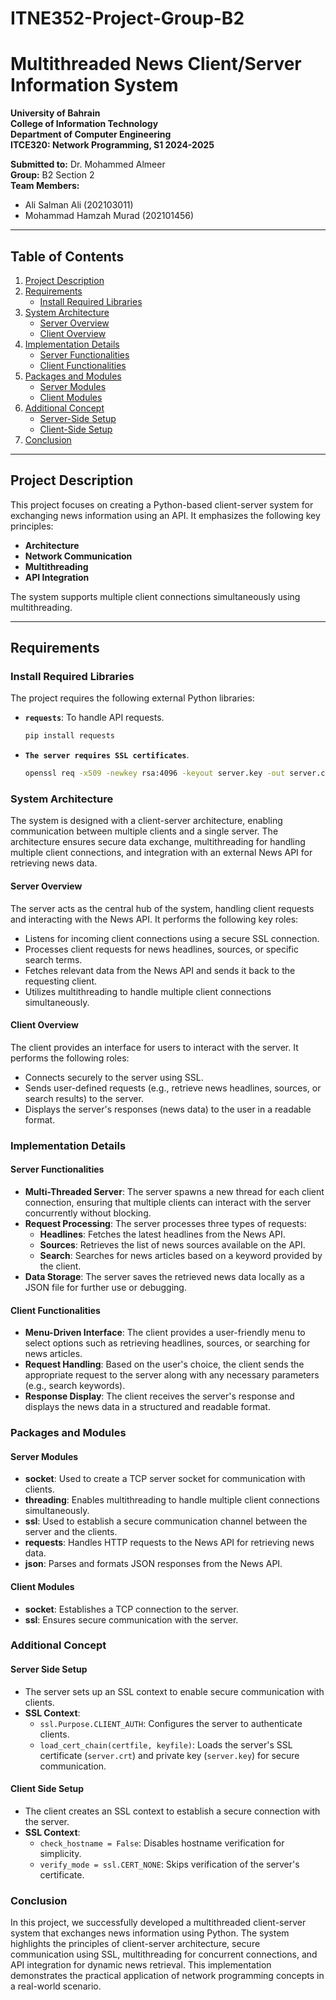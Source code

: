 # ITNE352-Project-Group-B2

# Multithreaded News Client/Server Information System

**University of Bahrain**  
**College of Information Technology**  
**Department of Computer Engineering**  
**ITCE320: Network Programming, S1 2024-2025**  

**Submitted to:** Dr. Mohammed Almeer  
**Group:** B2 Section 2  
**Team Members:**  
- Ali Salman Ali (202103011)  
- Mohammad Hamzah Murad (202101456)  

---

## Table of Contents

1. [Project Description](#project-description)  
2. [Requirements](#requirements)  
   - [Install Required Libraries](#install-required-libraries)  
3. [System Architecture](#system-architecture)  
   - [Server Overview](#server-overview)  
   - [Client Overview](#client-overview)  
4. [Implementation Details](#implementation-details)  
   - [Server Functionalities](#server-functionalities)  
   - [Client Functionalities](#client-functionalities)  
5. [Packages and Modules](#packages-and-modules)  
   - [Server Modules](#server-modules)  
   - [Client Modules](#client-modules)  
6. [Additional Concept](#additional-concept)  
   - [Server-Side Setup](#server-side-setup)  
   - [Client-Side Setup](#client-side-setup)  
7. [Conclusion](#conclusion)  

---

## Project Description

This project focuses on creating a Python-based client-server system for exchanging news information using an API. It emphasizes the following key principles:  

- **Architecture**  
- **Network Communication**  
- **Multithreading**  
- **API Integration**  

The system supports multiple client connections simultaneously using multithreading.

---

## Requirements

### Install Required Libraries

The project requires the following external Python libraries:  

- **`requests`**: To handle API requests.  
  ```bash
  pip install requests

 - **`The server requires SSL certificates`**.
    ```bash
    openssl req -x509 -newkey rsa:4096 -keyout server.key -out server.crt -days 365 -nodes

### System Architecture

The system is designed with a client-server architecture, enabling communication between multiple clients and a single server. The architecture ensures secure data exchange, multithreading for handling multiple client connections, and integration with an external News API for retrieving news data.

#### Server Overview
The server acts as the central hub of the system, handling client requests and interacting with the News API. It performs the following key roles:
- Listens for incoming client connections using a secure SSL connection.
- Processes client requests for news headlines, sources, or specific search terms.
- Fetches relevant data from the News API and sends it back to the requesting client.
- Utilizes multithreading to handle multiple client connections simultaneously.

#### Client Overview
The client provides an interface for users to interact with the server. It performs the following roles:
- Connects securely to the server using SSL.
- Sends user-defined requests (e.g., retrieve news headlines, sources, or search results) to the server.
- Displays the server's responses (news data) to the user in a readable format.

### Implementation Details

#### Server Functionalities
- **Multi-Threaded Server**: The server spawns a new thread for each client connection, ensuring that multiple clients can interact with the server concurrently without blocking.
- **Request Processing**: The server processes three types of requests:
  - **Headlines**: Fetches the latest headlines from the News API.
  - **Sources**: Retrieves the list of news sources available on the API.
  - **Search**: Searches for news articles based on a keyword provided by the client.
- **Data Storage**: The server saves the retrieved news data locally as a JSON file for further use or debugging.

#### Client Functionalities
- **Menu-Driven Interface**: The client provides a user-friendly menu to select options such as retrieving headlines, sources, or searching for news articles.
- **Request Handling**: Based on the user's choice, the client sends the appropriate request to the server along with any necessary parameters (e.g., search keywords).
- **Response Display**: The client receives the server's response and displays the news data in a structured and readable format.

### Packages and Modules

#### Server Modules
- **socket**: Used to create a TCP server socket for communication with clients.
- **threading**: Enables multithreading to handle multiple client connections simultaneously.
- **ssl**: Used to establish a secure communication channel between the server and the clients.
- **requests**: Handles HTTP requests to the News API for retrieving news data.
- **json**: Parses and formats JSON responses from the News API.

#### Client Modules
- **socket**: Establishes a TCP connection to the server.
- **ssl**: Ensures secure communication with the server.

### Additional Concept

#### Server Side Setup
- The server sets up an SSL context to enable secure communication with clients.
- **SSL Context**:
  - `ssl.Purpose.CLIENT_AUTH`: Configures the server to authenticate clients.
  - `load_cert_chain(certfile, keyfile)`: Loads the server's SSL certificate (`server.crt`) and private key (`server.key`) for secure communication.

#### Client Side Setup
- The client creates an SSL context to establish a secure connection with the server.
- **SSL Context**:
  - `check_hostname = False`: Disables hostname verification for simplicity.
  - `verify_mode = ssl.CERT_NONE`: Skips verification of the server's certificate.

### Conclusion

In this project, we successfully developed a multithreaded client-server system that exchanges news information using Python. The system highlights the principles of client-server architecture, secure communication using SSL, multithreading for concurrent connections, and API integration for dynamic news retrieval. This implementation demonstrates the practical application of network programming concepts in a real-world scenario.
